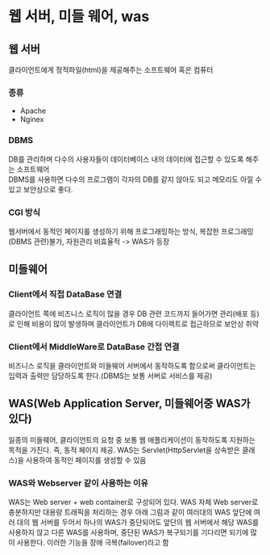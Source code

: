 # 웹 서버, 미들 웨어, was

## 웹 서버

클라이언트에게 정적파일(html)을 제공해주는 소프트웨어 혹은 컴퓨터

### 종류

- Apache
- Nginex

### DBMS

DB를 관리하며 다수의 사용자들이 데이터베이스 내의 데이터에 접근할 수 있도록 해주는 소프트웨어<br>
DBMS를 사용하면 다수의 프로그램이 각자의 DB를 같지 않아도 되고 메모리도 아낄 수 있고 보안상으로 좋다.

### CGI 방식

웹서버에서 동적인 페이지를 생성하기 위해 프로그래밍하는 방식, 복잡한 프로그래밍(DBMS 관련)불가, 자원관리 비효율적 -> WAS가 등장

## 미들웨어

### Client에서 직접 DataBase 연결

클라이언트 쪽에 비즈니스 로직이 많을 경우 DB 관련 코드까지 들어가면 관리(배포 등)로 인해 비용이 많이 발생하며 클라이언트가 DB에 다이렉트로 접근하므로 보안상 취약

### Client에서 MiddleWare로 DataBase 간접 연결

비즈니스 로직을 클라이언트와 미들웨어 서버에서 동작하도록 함으로써 클라이언트는 입력과 출력만 담당하도록 한다.(DBMS는 보통 서버로 서비스를 제공)

## WAS(Web Application Server, 미들웨어중 WAS가 있다)

일종의 미들웨어, 클라이언트의 요청 중 보통 웹 애플리케이션이 동작하도록 지원하는 목적을 가진다. 즉, 동적 페이지 제공. WAS는 Servlet(HttpServlet을 상속받은 클래스)을 사용하여 동적인 페이지를 생성할 수 있음

### WAS와 Webserver 같이 사용하는 이유

WAS는 Web server + web container로 구성되어 있다. WAS 자체 Web server로 충분하지만 대용량 트래픽을 처리하는 경우 아래 그림과 같이 여러대의 WAS 앞단에 여러 대의 웹 서버를 두어서 하나의 WAS가 중단되어도 앞단의 웹 서버에서 해당 WAS를 사용하지 않고 다른 WAS를 사용하며, 중단된 WAS가 복구되기를 기다리면 되기에 많이 사용한다. 이러한 기능을 장애 극복(failover)라고 함